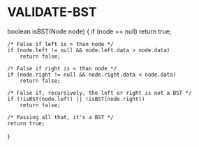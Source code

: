 # VALIDATE-BST
boolean isBST(Node node)
{
    if (node == null)
        return true;
     
    /* False if left is > than node */
    if (node.left != null && node.left.data > node.data)
        return false;
     
    /* False if right is < than node */
    if (node.right != null && node.right.data < node.data)
        return false;
     
    /* False if, recursively, the left or right is not a BST */
    if (!isBST(node.left) || !isBST(node.right))
        return false;
     
    /* Passing all that, it's a BST */
    return true;
}
 
